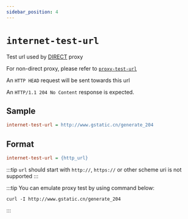 ```yaml
---
sidebar_position: 4
---
```


# `internet-test-url`

Test url used by [DIRECT](/docs/profile-format/proxy/built-in-proxy/direct) proxy

For non-direct proxy, please refer to [`proxy-test-url`](./proxy_test_url)

An `HTTP HEAD` request will be sent towards this url

An `HTTP/1.1 204 No Content` response is expected.

## Sample

```ini
internet-test-url = http://www.gstatic.cn/generate_204
```

## Format

```ini
internet-test-url = {http_url}
```

:::tip
`url` should start with `http://`, `https://` or other scheme uri is not supported
:::

:::tip
You can emulate proxy test by using command below:
```shell
curl -I http://www.gstatic.cn/generate_204
```
:::